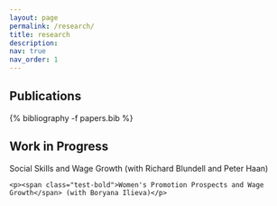 ```yaml
---
layout: page
permalink: /research/
title: research
description: 
nav: true
nav_order: 1
---
```


<!-- _pages/publications.md -->

<!-- Bibsearch Feature  {% include bib_search.liquid %}  -->


<div class="publications">
    <h2>Publications</h2>
    {% bibliography -f papers.bib %}
</div>

<!-- use jekyll liquid command to comment out>
{% comment %}
<div class="publications">
<h2>Working Papers</h2>
{% bibliography -f workingpapers.bib %}
</div>
{% endcomment %}


<div style="height: 10mm;"></div>


<!-- inside div block in md file need to use html code -->
<div class="publications">
  <h2>Work in Progress</h2>
    <p><span class="test-bold">Social Skills and Wage Growth</span> (with Richard Blundell and Peter Haan)</p>

    <p><span class="test-bold">Women's Promotion Prospects and Wage Growth</span> (with Boryana Ilieva)</p>



</div>